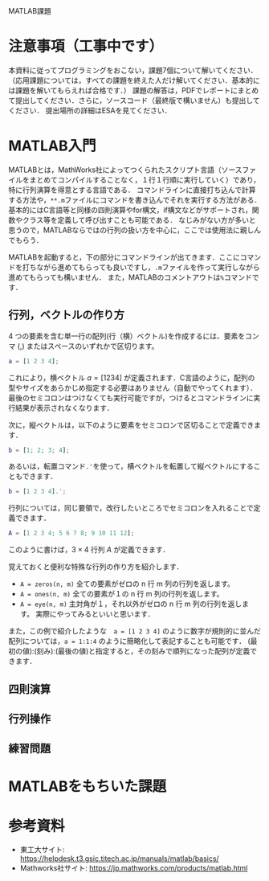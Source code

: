 MATLAB課題

# 注意事項（工事中です）
本資料に従ってプログラミングをおこない，課題7個について解いてください．（応用課題については，すべての課題を終えた人だけ解いてください．基本的には課題を解いてもらえれば合格です．）
課題の解答は，PDFでレポートにまとめて提出してください．さらに，ソースコード（最終版で構いません）も提出してください．
提出場所の詳細はESAを見てください．

# MATLAB入門
MATLABとは，MathWorks社によってつくられたスクリプト言語（ソースファイルをまとめてコンパイルすることなく，１行１行順に実行していく）であり，特に行列演算を得意とする言語である．
コマンドラインに直接打ち込んで計算する方法や，`**.m`ファイルにコマンドを書き込んでそれを実行する方法がある．
基本的にはC言語等と同様の四則演算やfor構文，if構文などがサポートされ，関数やクラス等を定義して呼び出すことも可能である．
なじみがない方が多いと思うので，MATLABならではの行列の扱い方を中心に，ここでは使用法に親しんでもらう．

MATLABを起動すると，下の部分にコマンドラインが出てきます．ここにコマンドを打ちながら進めてもらっても良いですし，`.m`ファイルを作って実行しながら進めてもらっても構いません．
また，MATLABのコメントアウトは`%`コマンドです．

## 行列，ベクトルの作り方
4 つの要素を含む単一行の配列(行（横）ベクトル)を作成するには、要素をコンマ (,) またはスペースのいずれかで区切ります。
```matlab
a = [1 2 3 4];
```
これにより，横ベクトル $a=[1 2 3 4]$ が定義されます．C言語のように，配列の型やサイズをあらかじめ指定する必要はありません（自動でやってくれます）．
最後のセミコロンはつけなくても実行可能ですが，つけるとコマンドラインに実行結果が表示されなくなります．

次に，縦ベクトルは，以下のように要素をセミコロンで区切ることで定義できます．
```matlab
b = [1; 2; 3; 4];
```
あるいは，転置コマンド`.'`を使って，横ベクトルを転置して縦ベクトルにすることもできます．
```matlab
b = [1 2 3 4].';
```

行列については，同じ要領で，改行したいところでセミコロンを入れることで定義できます．
```matlab
A = [1 2 3 4; 5 6 7 8; 9 10 11 12];
```
このように書けば，$3 \times 4$ 行列 $A$ が定義できます．

覚えておくと便利な特殊な行列の作り方を紹介します．
- `A = zeros(n, m)` 全ての要素がゼロの n 行 m 列の行列を返します。
- `A = ones(n, m)` 全ての要素が１の n 行 m 列の行列を返します。
- `A = eye(n, m)` 主対角が１，それ以外がゼロの n 行 m 列の行列を返します。
実際にやってみるといいと思います．

また，この例で紹介したような　`a = [1 2 3 4]` のように数字が規則的に並んだ配列については，`a = 1:1:4` のように簡略化して表記することも可能です．
(最初の値):(刻み):(最後の値)と指定すると，その刻みで順列になった配列が定義できます．

## 四則演算

## 行列操作

## 練習問題

# MATLABをもちいた課題


# 参考資料
- 東工大サイト: https://helpdesk.t3.gsic.titech.ac.jp/manuals/matlab/basics/
- Mathworks社サイト: https://jp.mathworks.com/products/matlab.html
